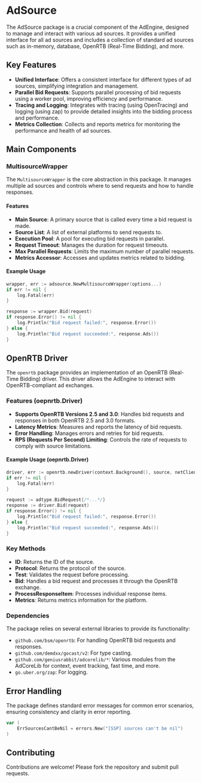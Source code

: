 # AdSource

The AdSource package is a crucial component of the AdEngine, designed to manage and interact with various ad sources. It provides a unified interface for all ad sources and includes a collection of standard ad sources such as in-memory, database, OpenRTB (Real-Time Bidding), and more.

## Key Features

- **Unified Interface**: Offers a consistent interface for different types of ad sources, simplifying integration and management.
- **Parallel Bid Requests**: Supports parallel processing of bid requests using a worker pool, improving efficiency and performance.
- **Tracing and Logging**: Integrates with tracing (using OpenTracing) and logging (using zap) to provide detailed insights into the bidding process and performance.
- **Metrics Collection**: Collects and reports metrics for monitoring the performance and health of ad sources.

## Main Components

### MultisourceWrapper

The `MultisourceWrapper` is the core abstraction in this package. It manages multiple ad sources and controls where to send requests and how to handle responses.

#### Features

- **Main Source**: A primary source that is called every time a bid request is made.
- **Source List**: A list of external platforms to send requests to.
- **Execution Pool**: A pool for executing bid requests in parallel.
- **Request Timeout**: Manages the duration for request timeouts.
- **Max Parallel Requests**: Limits the maximum number of parallel requests.
- **Metrics Accessor**: Accesses and updates metrics related to bidding.

#### Example Usage

```go
wrapper, err := adsource.NewMultisourceWrapper(options...)
if err != nil {
    log.Fatal(err)
}

response := wrapper.Bid(request)
if response.Error() != nil {
    log.Println("Bid request failed:", response.Error())
} else {
    log.Println("Bid request succeeded:", response.Ads())
}
```

## OpenRTB Driver

The `openrtb` package provides an implementation of an OpenRTB (Real-Time Bidding) driver. This driver allows the AdEngine to interact with OpenRTB-compliant ad exchanges.

### Features (oepnrtb.Driver)

- **Supports OpenRTB Versions 2.5 and 3.0**: Handles bid requests and responses in both OpenRTB 2.5 and 3.0 formats.
- **Latency Metrics**: Measures and reports the latency of bid requests.
- **Error Handling**: Manages errors and retries for bid requests.
- **RPS (Requests Per Second) Limiting**: Controls the rate of requests to comply with source limitations.

#### Example Usage (oepnrtb.Driver)

```go
driver, err := openrtb.newDriver(context.Background(), source, netClient)
if err != nil {
    log.Fatal(err)
}

request := adtype.BidRequest{/*...*/}
response := driver.Bid(request)
if response.Error() != nil {
    log.Println("Bid request failed:", response.Error())
} else {
    log.Println("Bid request succeeded:", response.Ads())
}
```

### Key Methods

- **ID**: Returns the ID of the source.
- **Protocol**: Returns the protocol of the source.
- **Test**: Validates the request before processing.
- **Bid**: Handles a bid request and processes it through the OpenRTB exchange.
- **ProcessResponseItem**: Processes individual response items.
- **Metrics**: Returns metrics information for the platform.

### Dependencies

The package relies on several external libraries to provide its functionality:

- `github.com/bsm/openrtb`: For handling OpenRTB bid requests and responses.
- `github.com/demdxx/gocast/v2`: For type casting.
- `github.com/geniusrabbit/adcorelib/*`: Various modules from the AdCoreLib for context, event tracking, fast time, and more.
- `go.uber.org/zap`: For logging.

## Error Handling

The package defines standard error messages for common error scenarios, ensuring consistency and clarity in error reporting.

```go
var (
    ErrSourcesCantBeNil = errors.New("[SSP] sources can't be nil")
)
```

## Contributing

Contributions are welcome! Please fork the repository and submit pull requests.
